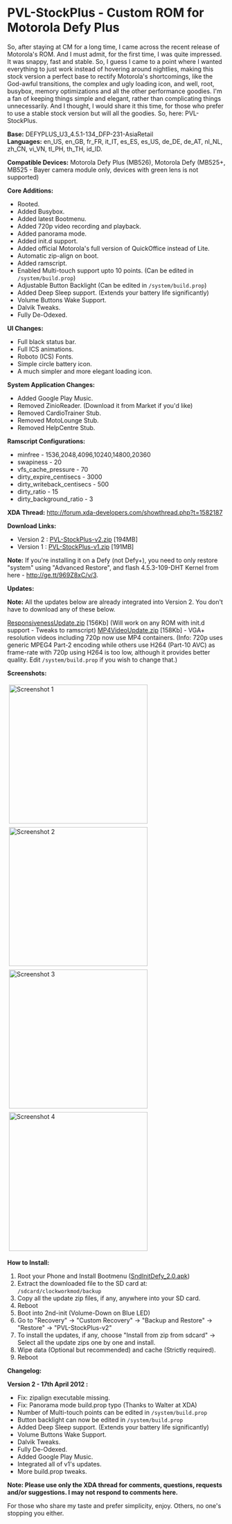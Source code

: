 # PVL-StockPlus - Custom ROM for Motorola Defy Plus

<!--[options]
name: PVL-StockPlus - Custom ROM for Motorola Defy Plus
date: 2012-04-05T00:00:00.000Z
url: 2012/04/pvl-stockplus-custom-rom-for-motorola_05.html
tags: []
-->

So, after staying at CM for a long time, I came across the recent release of Motorola's ROM. And I must admit, for the first time, I was quite impressed. It was snappy, fast and stable. So, I guess I came to a point where I wanted everything to just work instead of hovering around nightlies, making this stock version a perfect base to rectify Motorola's shortcomings, like the God-awful transitions, the complex and ugly loading icon, and well, root, busybox, memory optimizations and all the other performance goodies. I'm a fan of keeping things simple and elegant, rather than complicating things unnecessarily. And I thought, I would share it this time, for those who prefer to use a stable stock version but will all the goodies. So, here: PVL-StockPlus.

**Base:** DEFYPLUS_U3_4.5.1-134_DFP-231-AsiaRetail<br/>
**Languages:** en_US, en_GB, fr_FR, it_IT, es_ES, es_US, de_DE, de_AT, nl_NL, zh_CN, vi_VN, tl_PH, th_TH, id_ID.

**Compatible Devices:** Motorola Defy Plus (MB526), Motorola Defy (MB525+, MB525 - Bayer camera module only, devices with green lens is not supported)

**Core Additions:**

- Rooted.
- Added Busybox.
- Added latest Bootmenu.
- Added 720p video recording and playback.
- Added panorama mode.
- Added init.d support.
- Added official Motorola's full version of QuickOffice instead of Lite.
- Automatic zip-align on boot.
- Added ramscript.
- Enabled Multi-touch support upto 10 points. (Can be edited in `/system/build.prop`)
- Adjustable Button Backlight (Can be edited in `/system/build.prop`)
- Added Deep Sleep support. (Extends your battery life significantly)
- Volume Buttons Wake Support.
- Dalvik Tweaks.
- Fully De-Odexed.

**UI Changes:**

- Full black status bar.
- Full ICS animations.
- Roboto (ICS) Fonts.
- Simple circle battery icon.
- A much simpler and more elegant loading icon.

**System Application Changes:**

- Added Google Play Music.
- Removed ZinioReader. (Download it from Market if you'd like)
- Removed CardioTrainer Stub.
- Removed MotoLounge Stub.
- Removed HelpCentre Stub.

**Ramscript Configurations:**

- minfree - 1536,2048,4096,10240,14800,20360
- swapiness - 20
- vfs_cache_pressure - 70
- dirty_expire_centisecs - 3000
- dirty_writeback_centisecs - 500
- dirty_ratio - 15
- dirty_background_ratio - 3

**XDA Thread:** <a href="http://forum.xda-developers.com/showthread.php?t=1582187" target="_blank">http://forum.xda-developers.com/showthread.php?t=1582187</a>

**Download Links:**

- Version 2 : <a href="http://www.mediafire.com/download.php?t7v2wl8l22x722a" target="_blank">PVL-StockPlus-v2.zip</a> [194MB]
- Version 1 : <a href="http://www.mediafire.com/?l6knpemg37znl8b" target="_blank">PVL-StockPlus-v1.zip</a> [191MB]

**Note:** If you're installing it on a Defy (not Defy+), you need to only restore "system" using "Advanced Restore", and flash 4.5.3-109-DHT Kernel from here - <a href="http://ge.tt/969Z8xC/v/3" target="_blank">http://ge.tt/969Z8xC/v/3</a>.

**Updates:**

**Note:** All the updates below are already integrated into Version 2. You don't have to download any of these below.

<a href="http://www.mediafire.com/?tb605505kdttbd0" target="_blank">ResponsivenessUpdate.zip</a> [156Kb] (Will work on any ROM with init.d support - Tweaks to ramscript)
<a href="http://www.mediafire.com/?4n6u3b7o8a1sk55" target="_blank">MP4VideoUpdate.zip</a> [158Kb] - VGA+ resolution videos including 720p now use MP4 containers. (Info: 720p uses generic MPEG4 Part-2 encoding while others use H264 (Part-10 AVC) as frame-rate with 720p using H264 is too low, although it provides better quality. Edit `/system/build.prop` if you wish to change that.)

**Screenshots:**

<style>
    .content-imageset {
        padding: 4px;
        height: 320px;
    }
</style>
<p style="display:flex; flex-flow: row wrap;">
<img src="http://3.bp.blogspot.com/-_uIDBm9ReK0/T3y5llUcL4I/AAAAAAAAAIg/dLcS8y8h1Lc/s1600/Screenshot1.jpg" alt="Screenshot 1" class="content-imageset" />
<img src="http://2.bp.blogspot.com/-2SO1pSNyAuo/T3y5nUf2QNI/AAAAAAAAAIo/IH-1OA2Jn9s/s320/Screenshot2.png" alt="Screenshot 2" class="content-imageset" />
<img src="http://3.bp.blogspot.com/--4RgtNQRnMY/T3y5o8upjrI/AAAAAAAAAIw/ECc7-E0q2go/s320/Screenshot3.png" alt="Screenshot 3" class="content-imageset" />
<img src="http://2.bp.blogspot.com/-Nw0A4u00yUM/T3zi8P5P5QI/AAAAAAAAAI8/wa23Bj2mo_0/s320/Screenshot4.png" alt="Screenshot 4" class="content-imageset" />
</p>

**How to Install:**

1. Root your Phone and Install Bootmenu (<a href="http://forum.xda-developers.com/attachment.php?attachmentid=792601&d=1322064151" target="_blank">SndInitDefy_2.0.apk</a>)
1. Extract the downloaded file to the SD card at: `/sdcard/clockworkmod/backup`
1. Copy all the update zip files, if any, anywhere into your SD card.
1. Reboot
1. Boot into 2nd-init (Volume-Down on Blue LED)
1. Go to "Recovery" -> "Custom Recovery" -> "Backup and Restore" -> "Restore" -> "PVL-StockPlus-v2"
1. To install the updates, if any, choose "Install from zip from sdcard" -> Select all the update zips one by one and install.
1. Wipe data (Optional but recommended) and cache (Strictly required).
1. Reboot

**Changelog:**

**Version 2 - 17th April 2012 :**

- Fix: zipalign executable missing.
- Fix: Panorama mode build.prop typo (Thanks to Walter at XDA)
- Number of Multi-touch points can be edited in `/system/build.prop`
- Button backlight can now be edited in `/system/build.prop`
- Added Deep Sleep support. (Extends your battery life significantly)
- Volume Buttons Wake Support.
- Dalvik Tweaks.
- Fully De-Odexed.
- Added Google Play Music.
- Integrated all of v1's updates.
- More build.prop tweaks.

**Note: Please use only the XDA thread for comments, questions, requests and/or suggestions. I may not respond to comments here.**

For those who share my taste and prefer simplicity, enjoy. Others, no one's stopping you either.
